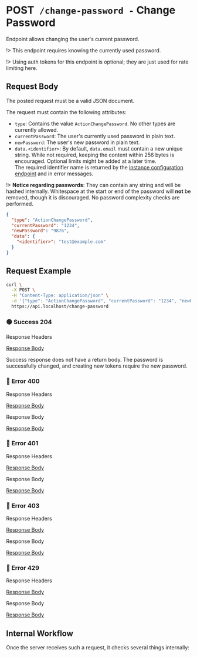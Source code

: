 # <span class="method-post">POST</span>` /change-password -` Change Password

<!-- panels:start -->
<!-- div:left-panel -->

Endpoint allows changing the user's current password.

!> This endpoint requires knowing the currently used password.

!> Using auth tokens for this endpoint is optional; they are just used for rate limiting here.

## Request Body

The posted request must be a valid JSON document.

The request must contain the following attributes:

- `type`: Contains the value `ActionChangePassword`. No other types are currently allowed.
- `currentPassword`: The user's currently used password in plain text.
- `newPassword`: The user's new password in plain text.
- `data.<identifier>`: By default, `data.email` must contain a new unique string. While not required, keeping the
  content within 256 bytes is encouraged. Optional limits might be added at a later time.  
  The required identifier name is returned by the
  [instance configuration endpoint](/api-endpoints/get-instance-configuration) and in error messages.

!> **Notice regarding passwords**: They can contain any string and will be hashed internally. Whitespace at the start or
end of the password will **not** be removed, though it is discouraged. No password complexity checks are performed.

```json
{
  "type": "ActionChangePassword",
  "currentPassword": "1234",
  "newPassword": "9876",
  "data": {
    "<identifier>": "test@example.com"
  }
}
```

## Request Example

```bash
curl \
  -X POST \
  -H "Content-Type: application/json" \
  -d '{"type": "ActionChangePassword", "currentPassword": "1234", "newPassword": "9876", "data": {"email": "test@example.com"}}' \
  https://api.localhost/change-password
```

<!-- tabs:start -->

### **🟢 Success 204**

<div class="code-title auto-refresh">Response Headers</div>

[Response Body](./post-change-password/204-response-header.txt ':include :type=code')

Success response does not have a return body. The password is successfully changed, and creating new tokens require the
new password.

### **🔴 Error 400**

<div class="code-title auto-refresh">Response Headers</div>

[Response Body](./post-change-password/400-response-header.txt ':include :type=code')

<div class="code-title auto-refresh">Response Body</div>

[Response Body](./post-change-password/400-response-body.json ':include :type=code problem+json')

### **🔴 Error 401**

<div class="code-title auto-refresh">Response Headers</div>

[Response Body](./post-change-password/401-response-header.txt ':include :type=code')

<div class="code-title auto-refresh">Response Body</div>

[Response Body](./post-change-password/401-response-body.json ':include :type=code problem+json')

### **🔴 Error 403**

<div class="code-title auto-refresh">Response Headers</div>

[Response Body](./post-change-password/403-response-header.txt ':include :type=code')

<div class="code-title auto-refresh">Response Body</div>

[Response Body](./post-change-password/403-response-body.json ':include :type=code problem+json')

### **🔴 Error 429**

<div class="code-title">Response Headers</div>

[Response Body](./post-change-password/429-response-header.txt ':include :type=code')

<div class="code-title">Response Body</div>

[Response Body](./post-change-password/429-response-body.json ':include :type=code problem+json')

<!-- tabs:end -->

<!-- div:right-panel -->

## Internal Workflow

Once the server receives such a request, it checks several things internally:

<div id="graph-container-1" class="graph-container" style="height:1400px"></div>

<!-- panels:end -->

<script>
G6.registerEdge('polyline-edge', {
  draw(cfg, group) {
    const { startPoint, endPoint } = cfg;
    const hgap = Math.abs(endPoint.x - startPoint.x);

    const path = [
      ['M', startPoint.x, startPoint.y],
      [
        'C',
        startPoint.x + hgap / 4,
        startPoint.y,
        endPoint.x - hgap / 2,
        endPoint.y,
        endPoint.x,
        endPoint.y,
      ],
    ];
    const shape = group.addShape('path', {
      attrs: {
        stroke: '#AAB7C4',
        path,
      },
      name: 'path-shape',
    });
    const midPoint = {
      x: (startPoint.x + endPoint.x) / 2,
      y: (startPoint.y + endPoint.y) / 2,
    };
    const label = group.addShape('text', {
      attrs: {
        text: cfg.label + '###########',
        x: midPoint.x,
        y: midPoint.y,
        textAlign: 'center',
        textBaseline: 'middle',
        fill: '#000',
        fontSize: 14,
      },
      name: 'label-shape',
    });
    return shape;
  },
});
renderWorkflow(document.getElementById('graph-container-1'), {
  nodes: [
    { id: 'init', ...workflowStart, label: 'server receives POST-request' },
    { id: 'checkType', ...workflowDecision, label: 'is type given?' },
    { id: 'checkTypeContent', ...workflowDecision, label: "is type equal to\n\"ActionChangePassword\"?" },
    { id: 'checkCurrentPassword', ...workflowDecision, label: "is currentPassword given?" },
    { id: 'checkNewPassword', ...workflowDecision, label: 'is newPassword given?' },
    { id: 'checkUniqueIdentifier', ...workflowDecision, label: 'is unique identifier given?' },
    { id: 'checkNewPasswordDifferentToCurrentPassword', ...workflowDecision, label: "is new password different\nto old password?" },
    { id: 'checkUser', ...workflowDecision, label: 'does user exist?' },
    { id: 'checkAnonymousUser', ...workflowDecision, label: 'is anonymous user?' },
    { id: 'checkCurrentPasswordMatch', ...workflowDecision, label: 'does current password match?' },
    { id: 'changePassword', ...workflowStep, label: "change password" },
    { id: 'error400', ...workflowEndError, label: "return 400" },
    { id: 'error401', ...workflowEndError, label: "return 401" },
    { id: 'error403', ...workflowEndError, label: 'return 403' },
    { id: 'success204', ...workflowEndSuccess , label: "return 204"},
  ],
  edges: [
    { source: 'init', target: 'checkType', label: '' },
    { source: 'checkType', target: 'checkTypeContent', label: 'yes' },
    { source: 'checkType', target: 'error400', label: 'no' },
    { source: 'checkTypeContent', target: 'checkCurrentPassword', label: 'yes' },
    { source: 'checkTypeContent', target: 'error400', label: 'no' },
    { source: 'checkCurrentPassword', target: 'checkNewPassword', label: 'yes' },
    { source: 'checkCurrentPassword', target: 'error400', label: 'no' },
    { source: 'checkNewPassword', target: 'checkUniqueIdentifier', label: 'yes' },
    { source: 'checkNewPassword', target: 'error400', label: 'no' },
    { source: 'checkUniqueIdentifier', target: 'checkNewPasswordDifferentToCurrentPassword', label: 'yes' },
    { source: 'checkUniqueIdentifier', target: 'error400', label: 'no' },
    { source: 'checkNewPasswordDifferentToCurrentPassword', target: 'checkUser', label: 'yes' },
    { source: 'checkNewPasswordDifferentToCurrentPassword', target: 'error400', label: 'no' },
    { source: 'checkUser', target: 'checkAnonymousUser', label: 'yes' },
    { source: 'checkUser', target: 'error401', label: 'no' },
    { source: 'checkAnonymousUser', target: 'checkCurrentPasswordMatch', label: 'no' },
    { source: 'checkAnonymousUser', target: 'error403', label: 'yes' },
    { source: 'checkCurrentPasswordMatch', target: 'changePassword', label: 'yes' },
    { source: 'checkCurrentPasswordMatch', target: 'error401', label: 'no' },
    { source: 'changePassword', target: 'success204', label: '' },
  ],
}, 'TB');
</script>
